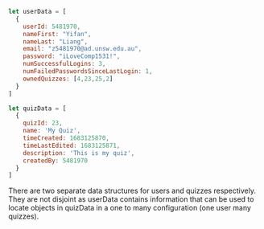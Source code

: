 ```javascript
let userData = [
  {
    userId: 5481970,
    nameFirst: "Yifan",
    nameLast: "Liang",
    email: "z5481970@ad.unsw.edu.au",
    password: "iLoveComp1531!",
    numSuccessfulLogins: 3,
    numFailedPasswordsSinceLastLogin: 1,
    ownedQuizzes: [4,23,25,2]
  }
]

let quizData = [
  {
    quizId: 23,
    name: 'My Quiz',
    timeCreated: 1683125870,
    timeLastEdited: 1683125871,
    description: 'This is my quiz',
    createdBy: 5481970
  }
]


```

There are two separate data structures for users and quizzes respectively. They are not disjoint as userData contains information that can be used to locate objects in quizData in a one to many configuration (one user many quizzes).

